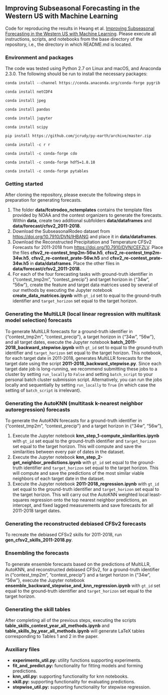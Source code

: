 ## Improving Subseasonal Forecasting in the Western US with Machine Learning

Code for reproducing the results in Hwang et al. [Improving Subseasonal Forecasting in the Western US with Machine Learning](https://arxiv.org/abs/1809.07394).  Please execute all instructions, scripts, and notebooks from the base directory of the repository, i.e., the directory in which README.md is located.

### Environment and packages

The code was tested using Python 2.7 on Linux and macOS, and Anaconda 2.3.0. The following should be run to install the necessary packages:

`conda install --channel https://conda.anaconda.org/conda-forge pygrib`

`conda install netCDF4`

`conda install jpeg`

`conda install pandas`

`conda install jupyter`

`conda install scipy`

`pip install https://github.com/jcrudy/py-earth/archive/master.zip`

`conda install -c r r`

`conda install -c conda-forge cdo`

`conda install -c conda-forge hdf5=1.8.18`

`conda install -c conda-forge pytables`

### Getting started

After cloning the repository, please execute the following steps in preparation for generating forecasts.

1. The folder **data/fcstrodeo_nctemplates** contains the template files provided by NOAA and the contest organizers to generate the forecasts. Within **data**, create two additional subfolders **data/dataframes** and **data/forecast/cfsv2_2011-2018**.
2. Download the SubseasonalRodeo dataset from https://doi.org/10.7910/DVN/IHBANG and place it in **data/dataframes**.
3. Download the Reconstructed Precipitation and Temperature CFSv2 Forecasts for 2011-2018 from https://doi.org/10.7910/DVN/CEFZLV. Place the files **cfsv2_re-contest_tmp2m-56w.h5**, **cfsv2_re-contest_tmp2m-34w.h5**, **cfsv2_re-contest_prate-56w.h5** and **cfsv2_re-contest_prate-34w.h5** in **data/dataframes**. Place the other files in **data/forecast/cfsv2_2011-2018**.
4. For each of the four forecasting tasks with ground-truth identifier in {“contest\_tmp2m”, “contest\_precip”} and target horizon in {“34w”, “56w”}, create the feature and target data matrices used by several of our methods by executing the Jupyter notebook **create\_data\_matrices.ipynb** with `gt_id` set to equal to the ground-truth identifier and `target_horizon` set equal to the target horizon.

### Generating the MultiLLR (local linear regression with multitask model selection) forecasts

To generate MultiLLR forecasts for a ground-truth identifier in {“contest\_tmp2m”, “contest\_precip”}, a target horizon in {“34w”, “56w”}, and all target dates, execute the Jupyter notebook **batch\_2011-2018\_backward\_stepwise.ipynb** with `gt_id` set to equal to the ground-truth identifier and `target_horizon` set equal to the target horizon. This notebook, for each target date in 2011-2018, generates MultiLLR forecasts for the target date using the script **2011-2018\_backward\_stepwise.py**. Since each target date job is long-running, we recommend submitting these jobs to a cluster by setting `run_locally` to `False` and setting `batch_script` to your personal batch cluster submission script. Alternatively, you can run the jobs locally and sequentially by setting `run_locally` to `True` (in which case the setting of `batch_script` is irrelevant).

### Generating the AutoKNN (multitask k-nearest neighbor autoregression) forecasts

To generate the AutoKNN forecasts for a ground-truth identifier in {“contest\_tmp2m”, “contest\_precip”} and a target horizon in {“34w”, “56w”}, 

1. Execute the Jupyter notebook **knn\_step\_1-compute_similarities.ipynb** with `gt_id` set equal to the ground-truth identifier and `target_horizon` set equal to the target horizon.  This will compute and save the similarities between every pair of dates in the dataset.
2. Execute the Jupyter notebook **knn\_step\_2-get_neighbor\_predictions.ipynb** with `gt_id` set equal to the ground-truth identifier and `target_horizon` set equal to the target horizon. This will compute and save the predictions of the most similar viable neighbors of each target date in the dataset. 
3. Execute the Jupyter notebook **2011-2018\_regression.ipynb** with `gt_id` set equal to the ground-truth identifier and `target_horizon` set equal to the target horizon. This will carry out the AutoKNN weighted local least-squares regression onto the top nearest neighbor predictions, an intercept, and fixed lagged measurements and save forecasts for all 2011-2018 target dates.

### Generating the reconstructed debiased CFSv2 forecasts

To recreate the debiased CFSv2 skills for 2011-2018, run **gen\_cfsv2\_skills\_2011-2018.py**.

### Ensembling the forecasts

To generate ensemble forecasts based on the predictions of MultiLLR, AutoKNN, and reconstructed debiased CFSv2, for a ground-truth identifier in {“contest\_tmp2m”, “contest\_precip”} and a target horizon in {“34w”, “56w”}, execute the Jupyter notebook **ensemble\_backward\_stepwise\_and\_knn\_regression.ipynb** with `gt_id` set equal to the ground-truth identifier and `target_horizon` set equal to the target horizon.

### Generating the skill tables

After completing all of the previous steps, executing the scripts **table\_skills\_contest\_year\_all\_methods.ipynb** and **table\_skills\_by\_year\_all\_methods.ipynb** will generate LaTeX tables corresponding to Tables 1 and 2 in the paper.

### Auxiliary files

- **experiments\_util.py:** utility functions supporting experiments.
- **fit\_and\_predict.py:** functionality for fitting models and forming predictions.
- **knn\_util.py:** supporting functionality for knn notebooks.
- **skill.py:** supporting functionality for evaluating predictions.
- **stepwise\_util.py:** supporting functionality for stepwise regression.

